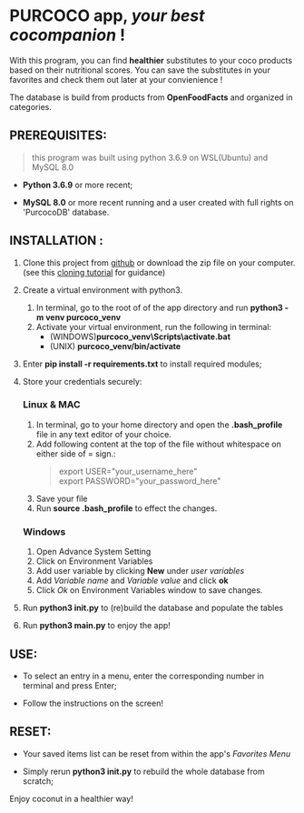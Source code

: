 # PURCOCO app, _your best cocompanion_ !

With this program, you can find **healthier** substitutes to your coco products based on their nutritional scores. 
You can save the substitutes in your favorites and check them out later at your convienience !

The database is build from products from **OpenFoodFacts** and organized in categories.


## PREREQUISITES:
> this program was built using python 3.6.9 on WSL(Ubuntu) and MySQL 8.0

- **Python 3.6.9** or more recent;

- **MySQL 8.0** or more recent running and a user created with full rights on 'PurcocoDB' database.


## INSTALLATION :

1. Clone this project from [github](https://github.com/Himajin25/OCRP5.git) or download the zip file on your computer.   
    (see this [cloning tutorial](https://help.github.com/en/github/creating-cloning-and-archiving-repositories/cloning-a-repository) for guidance)

2. Create a virtual environment with python3. 
    1. In terminal, go to the root of of the app directory and run **python3 -m venv purcoco_venv**
    2. Activate your virtual environment, run the following in terminal:
        - (WINDOWS)**purcoco_venv\Scripts\activate.bat** 
        - (UNIX) **purcoco_venv/bin/activate**

3. Enter **pip install -r requirements.txt** to install required modules;

4. Store your credentials securely:
    ### Linux & MAC
    1. In terminal, go to your home directory and open the **.bash_profile** file in any text editor of your choice. 
    2. Add following content at the top of the file without whitespace on either side of = sign.:
        >export USER="your_username_here"   
        >export PASSWORD="your_password_here"  
    3. Save your file
    4. Run **source .bash_profile** to effect the changes.
    ### Windows
    1. Open Advance System Setting
    2. Click on Environment Variables
    3. Add user variable by clicking **New** under *user variables*
    4. Add *Variable name* and *Variable value* and click **ok**
    5. Click *Ok* on Environment Variables window to save changes.

5. Run **python3 init.py** to (re)build the database and populate the tables

6. Run **python3 main.py** to enjoy the app!


## USE:

- To select an entry in a menu, enter the corresponding number in terminal and press Enter;

- Follow the instructions on the screen!

## RESET:

- Your saved items list can be reset from within the app's _Favorites Menu_

- Simply rerun **python3 init.py** to rebuild the whole database from scratch;



Enjoy coconut in a healthier way!